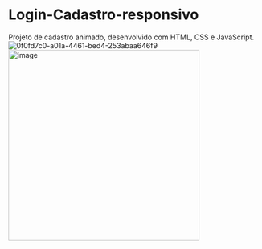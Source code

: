 # Login-Cadastro-responsivo
Projeto de cadastro animado, desenvolvido com HTML, CSS e JavaScript.
![0f0fd7c0-a01a-4461-bed4-253abaa646f9](https://github.com/Eduzeraa-DEV/Cadastro-animado/assets/156840280/63d4972d-af4d-4bba-bb67-f25495d4c7f8)
<img width="380" alt="image" src="https://github.com/Eduzeraa-DEV/Cadastro-animado/assets/156840280/013334bb-4378-4c57-8e72-8201e6a26451">
